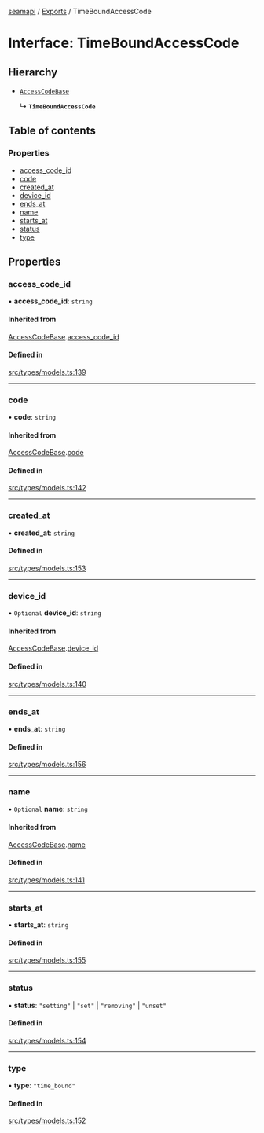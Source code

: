 [seamapi](../README.md) / [Exports](../modules.md) / TimeBoundAccessCode

# Interface: TimeBoundAccessCode

## Hierarchy

- [`AccessCodeBase`](AccessCodeBase.md)

  ↳ **`TimeBoundAccessCode`**

## Table of contents

### Properties

- [access\_code\_id](TimeBoundAccessCode.md#access_code_id)
- [code](TimeBoundAccessCode.md#code)
- [created\_at](TimeBoundAccessCode.md#created_at)
- [device\_id](TimeBoundAccessCode.md#device_id)
- [ends\_at](TimeBoundAccessCode.md#ends_at)
- [name](TimeBoundAccessCode.md#name)
- [starts\_at](TimeBoundAccessCode.md#starts_at)
- [status](TimeBoundAccessCode.md#status)
- [type](TimeBoundAccessCode.md#type)

## Properties

### access\_code\_id

• **access\_code\_id**: `string`

#### Inherited from

[AccessCodeBase](AccessCodeBase.md).[access_code_id](AccessCodeBase.md#access_code_id)

#### Defined in

[src/types/models.ts:139](https://github.com/seamapi/seamapi-javascript/blob/main/src/types/models.ts#L139)

___

### code

• **code**: `string`

#### Inherited from

[AccessCodeBase](AccessCodeBase.md).[code](AccessCodeBase.md#code)

#### Defined in

[src/types/models.ts:142](https://github.com/seamapi/seamapi-javascript/blob/main/src/types/models.ts#L142)

___

### created\_at

• **created\_at**: `string`

#### Defined in

[src/types/models.ts:153](https://github.com/seamapi/seamapi-javascript/blob/main/src/types/models.ts#L153)

___

### device\_id

• `Optional` **device\_id**: `string`

#### Inherited from

[AccessCodeBase](AccessCodeBase.md).[device_id](AccessCodeBase.md#device_id)

#### Defined in

[src/types/models.ts:140](https://github.com/seamapi/seamapi-javascript/blob/main/src/types/models.ts#L140)

___

### ends\_at

• **ends\_at**: `string`

#### Defined in

[src/types/models.ts:156](https://github.com/seamapi/seamapi-javascript/blob/main/src/types/models.ts#L156)

___

### name

• `Optional` **name**: `string`

#### Inherited from

[AccessCodeBase](AccessCodeBase.md).[name](AccessCodeBase.md#name)

#### Defined in

[src/types/models.ts:141](https://github.com/seamapi/seamapi-javascript/blob/main/src/types/models.ts#L141)

___

### starts\_at

• **starts\_at**: `string`

#### Defined in

[src/types/models.ts:155](https://github.com/seamapi/seamapi-javascript/blob/main/src/types/models.ts#L155)

___

### status

• **status**: ``"setting"`` \| ``"set"`` \| ``"removing"`` \| ``"unset"``

#### Defined in

[src/types/models.ts:154](https://github.com/seamapi/seamapi-javascript/blob/main/src/types/models.ts#L154)

___

### type

• **type**: ``"time_bound"``

#### Defined in

[src/types/models.ts:152](https://github.com/seamapi/seamapi-javascript/blob/main/src/types/models.ts#L152)

